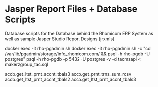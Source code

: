 # Jasper Report Files + Database Scripts
Database scripts for the Database behind the Rhomicom ERP System as well as sample Jasper Studio Report Designs (jrxmls)

docker exec -it rho-pgadmin sh 
docker exec -it rho-pgadmin sh -c "cd /var/lib/pgadmin/storage/info_rhomicom.com/ && psql -h rho-pgdb -U postgres"
psql -h rho-pgdb -p 5432 -U postgres -v -d tacmsapi < makerzgroup_tac.sql



accb.get_ltst_prnt_accnt_tbals3
accb.get_prnt_trns_sum_rcsv
accb.get_ltst_prnt_accnt_tbals2
accb.get_ltst_prnt_accnt_tbals3